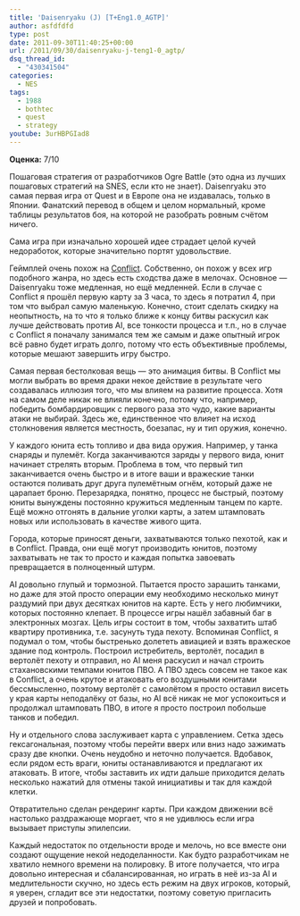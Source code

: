 ```yaml
---
title: 'Daisenryaku (J) [T+Eng1.0_AGTP]'
author: asfdfdfd
type: post
date: 2011-09-30T11:40:25+00:00
url: /2011/09/30/daisenryaku-j-teng1-0_agtp/
dsq_thread_id:
  - "430341504"
categories:
  - NES
tags:
  - 1988
  - bothtec
  - quest
  - strategy
youtube: 3urHBPGIad8
---
```

**Оценка:** 7/10

Пошаговая стратегия от разработчиков Ogre Battle (это одна из лучших пошаговых стратегий на SNES, если кто не знает). Daisenryaku это самая первая игра от Quest и в Европе она не издавалась, только в Японии. Фанатский перевод в общем и целом нормальный, кроме таблицы результатов боя, на которой не разобрать ровным счётом ничего.

Сама игра при изначально хорошей идее страдает целой кучей недоработок, которые значительно портят удовольствие.

Геймплей очень похож на [Conflict][1]. Собственно, он похож у всех игр подобного жанра, но здесь есть сходства даже в мелочах. Основное — Daisenryaku тоже медленная, но ещё медленней. Если в случае с Conflict я прошёл первую карту за 3 часа, то здесь я потратил 4, при том что выбрал самую маленькую. Конечно, стоит сделать скидку на неопытность, на то что я только ближе к концу битвы раскусил как лучше действовать против AI, все тонкости процесса и т.п., но в случае с Conflict я поначалу занимался тем же самым и даже опытный игрок всё равно будет играть долго, потому что есть объективные проблемы, которые мешают завершить игру быстро.

Самая первая бестолковая вещь — это анимация битвы. В Conflict мы могли выбрать во время драки некое действие в результате чего создавалась иллюзия того, что мы влияем на развитие процесса. Хотя на самом деле никак не влияли конечно, потому что, например, победить бомбардировщик с первого раза это чудо, какие варианты атаки не выбирай. Здесь же, единственное что влияет на исход столкновения является местность, боезапас, ну и тип оружия, конечно.

У каждого юнита есть топливо и два вида оружия. Например, у танка снаряды и пулемёт. Когда заканчиваются заряды у первого вида, юнит начинает стрелять вторым. Проблема в том, что первый тип заканчивается очень быстро и в итоге ваши и вражеские танки остаются поливать друг друга пулемётным огнём, который даже не царапает броню. Перезарядка, понятно, процесс не быстрый, поэтому юниты вынуждены постоянно кружиться медленным танцем по карте. Ещё можно отгонять в дальние уголки карты, а затем штамповать новых или использовать в качестве живого щита.

Города, которые приносят деньги, захватываются только пехотой, как и в Conflict. Правда, они ещё могут производить юнитов, поэтому захватывать не так то просто и каждая попытка завоевать превращается в полноценный штурм.

AI довольно глупый и тормозной. Пытается просто зарашить танками, но даже для этой просто операции ему необходимо несколько минут раздумий при двух десятках юнитов на карте. Есть у него любимчики, которых постоянно клепает. В процессе игры нашёл забавный баг в электронных мозгах. Цель игры состоит в том, чтобы захватить штаб квартиру противника, т.е. засунуть туда пехоту. Вспоминая Conflict, я подумал о том, чтобы быстренько долететь авиацией и взять вражеское здание под контроль. Построил истребитель, вертолёт, посадил в вертолёт пехоту и отправил, но AI меня раскусил и начал строить стахановскими темпами юнитов ПВО. А ПВО здесь совсем не такое как в Conflict, а очень крутое и атаковать его воздушными юнитами бессмысленно, поэтому вертолёт с самолётом я просто оставил висеть у края карты неподалёку от базы, но AI всё никак не мог успокоиться и продолжал штамповать ПВО, в итоге я просто построил побольше танков и победил.

Ну и отдельного слова заслуживает карта с управлением. Сетка здесь гексагональная, поэтому чтобы перейти вверх или вниз надо зажимать сразу две кнопки. Очень неудобно и неточно получается. Вдобавок, если рядом есть враги, юниты останавливаются и предлагают их атаковать. В итоге, чтобы заставить их идти дальше приходится делать несколько нажатий для отмены такой инициативы и так для каждой клетки.

Отвратительно сделан рендеринг карты. При каждом движении всё настолько раздражающе моргает, что я не удивлюсь если игра вызывает приступы эпилепсии.

Каждый недостаток по отдельности вроде и мелочь, но все вместе они создают ощущение некой недоделанности. Как будто разработчикам не хватило немного времени на полировку. В итоге получается, что игра довольно интересная и сбалансированная, но играть в неё из-за AI и медлительности скучно, но здесь есть режим на двух игроков, который, я уверен, сгладит все эти недостатки, поэтому советую пригласить друзей и попробовать.

 [1]: /2011/03/23/conflict-u/